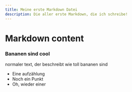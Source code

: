 ```yaml
---
title: Meine erste Markdown Datei
description: Die aller erste Markdown, die ich schreibe!
---
```


# Markdown content
### Bananen sind cool

normaler text, der beschreibt wie toll bananen sind

- Eine aufzählung
- Noch ein Punkt
- Oh, wieder einer